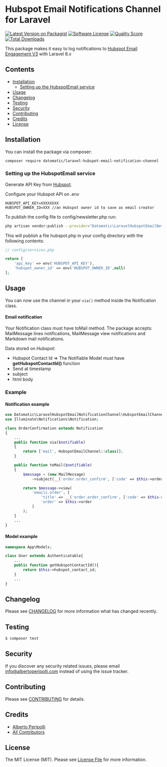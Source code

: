 # Hubspot Email Notifications Channel for Laravel

[![Latest Version on Packagist](https://img.shields.io/packagist/v/datomatic/laravel-hubspot-email-notification-channel.svg?style=flat-square)](https://packagist.org/packages/datomatic/laravel-hubspot-email-notification-channel)
[![Software License](https://img.shields.io/badge/license-MIT-brightgreen.svg?style=flat-square)](LICENSE.md)
[![Quality Score](https://img.shields.io/scrutinizer/g/datomatic/laravel-hubspot-email-notification-channel.svg?style=flat-square)](https://scrutinizer-ci.com/g/datomatic/laravel-hubspot-email-notification-channel)
[![Total Downloads](https://img.shields.io/packagist/dt/datomatic/laravel-hubspot-email-notification-channel.svg?style=flat-square)](https://packagist.org/packages/datomatic/laravel-hubspot-email-notification-channel)

This package makes it easy to log notifications
to [Hubspot Email Engagement V3](https://developers.hubspot.com/docs/api/crm/email) with Laravel 8.x

## Contents

- [Installation](#installation)
    - [Setting up the HubspotEmail service](#setting-up-the-hubspotemail-service)
- [Usage](#usage)
- [Changelog](#changelog)
- [Testing](#testing)
- [Security](#security)
- [Contributing](#contributing)
- [Credits](#credits)
- [License](#license)

## Installation

You can install the package via composer:

```bash
composer require datomatic/laravel-hubspot-email-notification-channel
```

### Setting up the HubspotEmail service

Generate API Key from [Hubspot](https://knowledge.hubspot.com/integrations/how-do-i-get-my-hubspot-api-key).

Configure your Hubspot API on .env
```dotenv
HUBSPOT_API_KEY=XXXXXXXX
HUBSPOT_OWNER_ID=XXX //an Hubspot owner id to save as email creator
```

To publish the config file to config/newsletter.php run:
```bash
php artisan vendor:publish --provider="Datomatic\LaravelHubspotEmailNotificationChannel\HubspotEmailServiceProvider"
```
This will publish a file hubspot.php in your config directory with the following contents:

```php
// config/services.php

return [
    'api_key' => env('HUBSPOT_API_KEY'),
    'hubspot_owner_id' => env('HUBSPOT_OWNER_ID',null)
];
```

## Usage

You can now use the channel in your `via()` method inside the Notification class.

#### Email notification
Your Notification class must have toMail method.
The package accepts: MailMessage lines notifications, MailMessage view notifications and Markdown mail notifications.

Data stored on Hubspot:
- Hubspot Contact Id => The Notifiable Model must have **getHubspotContactId()** function
- Send at timestamp
- subject
- html body

### Example

#### Notification example

```php
use Datomatic\LaravelHubspotEmailNotificationChannel\HubspotEmailChannel;
use Illuminate\Notifications\Notification;

class OrderConfirmation extends Notification
{
    ...
    public function via($notifiable)
    {
        return ['mail', HubspotEmailChannel::class]];
    }

    public function toMail($notifiable)
    {
        $message = (new MailMessage)
            ->subject(__('order.order_confirm', ['code' => $this->order->code]));

        return $message->view(
            'emails.order', [
                'title' => __('order.order_confirm', ['code' => $this->order->code]),
                'order' => $this->order
            ]
        );
    }
    ...
}
```

#### Model example
```php
namespace App\Models;

class User extends Authenticatable{
    ...
    public function getHubspotContactId(){
        return $this->hubspot_contact_id;
    }
    ...
}
```

## Changelog

Please see [CHANGELOG](CHANGELOG.md) for more information what has changed recently.

## Testing

``` bash
$ composer test
```

## Security

If you discover any security related issues, please email info@albertoperipolli.com instead of using the issue tracker.

## Contributing

Please see [CONTRIBUTING](CONTRIBUTING.md) for details.

## Credits

- [Alberto Peripolli](https://github.com/trippo)
- [All Contributors](../../contributors)

## License

The MIT License (MIT). Please see [License File](LICENSE.md) for more information.
